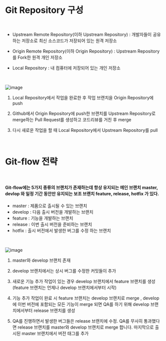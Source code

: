 # Git Repository 구성

<br>

- Upstream Remote Repository(이하 Upstream Repository) : 개발자들이 공유하는 저장소로 최신 소스코드가 저장되어 있는 원격 저장소

- Origin Remote Repository(이하 Origin Repository) : Upstream Repository를 Fork한 원격 개인 저장소

- Local Repository : 내 컴퓨터에 저장되어 있는 개인 저장소

 <br>

![image](https://user-images.githubusercontent.com/92145785/226789841-09f0d825-5c73-423f-8a5e-77204df432bd.png)

1. Local Repository에서 작업을 완료한 후 작업 브랜치을 Origin Repository에 push

2. Github에서 Origin Repository에 push한 브랜치를 Upstream Repository로 merge하는 Pull Request를 생성하고 코드리뷰를 거친 후 merge

3. 다시 새로운 작업을 할 때 Local Repository에서 Upstream Repository를 pull

<br>

# Git-flow 전략

<br>

#### Git-flow에는 5가지 종류의 브랜치가 존재하는데 항상 유지되는 메인 브랜치 master, devlop 와 일정 기간 동안만 유지되는 보조 브랜치 feature, release, hotfix 가 있다.

- master : 제품으로 출시될 수 있는 브랜치
- develop : 다음 출시 버전을 개발하는 브랜치
- feature : 기능을 개발하는 브랜치
- release : 이번 출시 버전을 준비하는 브랜치
- hotfix : 출시 버전에서 발생한 버그를 수정 하는 브랜치

<br>

![image](https://user-images.githubusercontent.com/92145785/226789996-69f91abd-3fef-41aa-8e4f-4c6deb302339.png)

1. master와 develop 브랜치 존재

2. develop 브랜치에서는 상시 버그를 수정한 커밋들이 추가

3. 새로운 기능 추가 작업이 있는 경우 develop 브랜치에서 feature 브랜치를 생성 (feature 브랜치는 언제나 develop 브랜치에서부터 시작)

4. 기능 추가 작업이 완료 시 feature 브랜치는 develop 브랜치로 merge , develop에 이번 버전에 포함되는 모든 기능이 merge 되면 QA를 하기 위해 develop 브랜치에서부터 release 브랜치를 생성

5. QA를 진행하면서 발생한 버그들은 release 브랜치에 수정. QA를 무사히 통과했다면 release 브랜치를 master와 develop 브랜치로 merge 합니다. 마지막으로 출시된 master 브랜치에서 버전 태그를 추가
